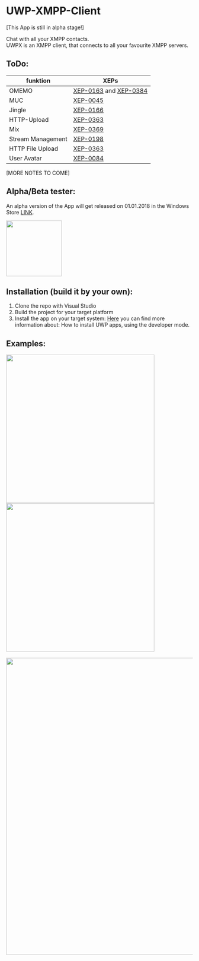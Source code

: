 # UWP-XMPP-Client
[This App is still in alpha stage!]

Chat with all your XMPP contacts.<br/>
UWPX is an XMPP client, that connects to all your favourite XMPP servers.

## ToDo:
| funktion          | XEPs         |
| -------------     | ------------- |
| OMEMO             | [XEP-0163](https://xmpp.org/extensions/xep-0163.html "XEP-0163") and [XEP-0384](https://xmpp.org/extensions/xep-0384.html "XEP-0384") |
| MUC               | [XEP-0045](https://xmpp.org/extensions/xep-0045.html "XEP-0045") |
| Jingle            | [XEP-0166](https://xmpp.org/extensions/xep-0166.html "XEP-0166") |
| HTTP-Upload       | [XEP-0363](https://xmpp.org/extensions/xep-0363.html "XEP-0363") |
| Mix               | [XEP-0369](https://xmpp.org/extensions/xep-0369.html "XEP-0369") |
| Stream Management | [XEP-0198](https://xmpp.org/extensions/xep-0198.html "XEP-0198") |
| HTTP File Upload  | [XEP-0363](https://xmpp.org/extensions/xep-0363.html "XEP-0363") |
| User Avatar       | [XEP-0084](https://xmpp.org/extensions/xep-0084.html "XEP-0084") |

[MORE NOTES TO COME]

## Alpha/Beta tester:
An alpha version of the App will get released on 01.01.2018 in the Windows Store [LINK](https://www.microsoft.com/store/apps/9NW16X9JB5WV).

[<img src="https://assets.windowsphone.com/85864462-9c82-451e-9355-a3d5f874397a/English_get-it-from-MS_InvariantCulture_Default.png" width="150">](https://www.microsoft.com/store/apps/9NW16X9JB5WV?ocid=badge)

## Installation (build it by your own):
1. Clone the repo with Visual Studio
2. Build the project for your target platform
3. Install the app on your target system:
[Here](https://docs.microsoft.com/en-us/windows/uwp/get-started/enable-your-device-for-development) you can find more information about: How to install UWP apps, using the developer mode.

## Examples:
<img src="https://i.imgur.com/8sqjCZ8.png" width="400"> <img src="https://i.imgur.com/WQaJM5z.png" width="400">
<br/><br/>
<img src="https://i.imgur.com/pZLscl0.png" width="800">
